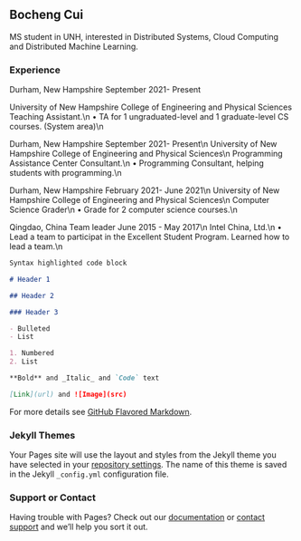 ## Bocheng Cui

MS student in UNH, interested in Distributed Systems, Cloud Computing and Distributed Machine Learning.

### Experience

Durham, New Hampshire September 2021- Present

University of New Hampshire College of Engineering and Physical Sciences Teaching Assistant.\n
• TA for 1 ungraduated-level and 1 graduate-level CS courses. (System area)\n

Durham, New Hampshire September 2021- Present\n
University of New Hampshire College of Engineering and Physical Sciences\n
Programming Assistance Center Consultant.\n
• Programming Consultant, helping students with programming.\n

Durham, New Hampshire February 2021- June 2021\n
University of New Hampshire College of Engineering and Physical Sciences\n
Computer Science Grader\n
• Grade for 2 computer science courses.\n

Qingdao, China Team leader June 2015 - May 2017\n
Intel China, Ltd.\n
• Lead a team to participat in the Excellent Student Program. Learned how to lead a team.\n

```markdown
Syntax highlighted code block

# Header 1

## Header 2

### Header 3

- Bulleted
- List

1. Numbered
2. List

**Bold** and _Italic_ and `Code` text

[Link](url) and ![Image](src)
```

For more details see [GitHub Flavored Markdown](https://guides.github.com/features/mastering-markdown/).

### Jekyll Themes

Your Pages site will use the layout and styles from the Jekyll theme you have selected in your [repository settings](https://github.com/noahcui/bochengcui.github.io/settings/pages). The name of this theme is saved in the Jekyll `_config.yml` configuration file.

### Support or Contact

Having trouble with Pages? Check out our [documentation](https://docs.github.com/categories/github-pages-basics/) or [contact support](https://support.github.com/contact) and we’ll help you sort it out.
